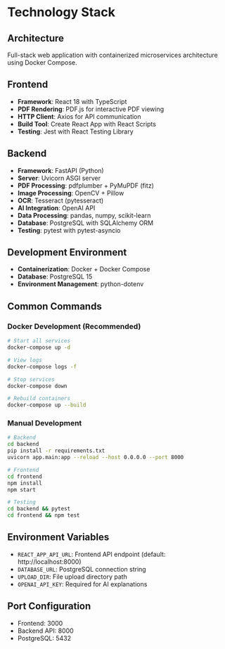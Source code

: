 # Technology Stack

## Architecture
Full-stack web application with containerized microservices architecture using Docker Compose.

## Frontend
- **Framework**: React 18 with TypeScript
- **PDF Rendering**: PDF.js for interactive PDF viewing
- **HTTP Client**: Axios for API communication
- **Build Tool**: Create React App with React Scripts
- **Testing**: Jest with React Testing Library

## Backend
- **Framework**: FastAPI (Python)
- **Server**: Uvicorn ASGI server
- **PDF Processing**: pdfplumber + PyMuPDF (fitz)
- **Image Processing**: OpenCV + Pillow
- **OCR**: Tesseract (pytesseract)
- **AI Integration**: OpenAI API
- **Data Processing**: pandas, numpy, scikit-learn
- **Database**: PostgreSQL with SQLAlchemy ORM
- **Testing**: pytest with pytest-asyncio

## Development Environment
- **Containerization**: Docker + Docker Compose
- **Database**: PostgreSQL 15
- **Environment Management**: python-dotenv

## Common Commands

### Docker Development (Recommended)
```bash
# Start all services
docker-compose up -d

# View logs
docker-compose logs -f

# Stop services
docker-compose down

# Rebuild containers
docker-compose up --build
```

### Manual Development
```bash
# Backend
cd backend
pip install -r requirements.txt
uvicorn app.main:app --reload --host 0.0.0.0 --port 8000

# Frontend
cd frontend
npm install
npm start

# Testing
cd backend && pytest
cd frontend && npm test
```

## Environment Variables
- `REACT_APP_API_URL`: Frontend API endpoint (default: http://localhost:8000)
- `DATABASE_URL`: PostgreSQL connection string
- `UPLOAD_DIR`: File upload directory path
- `OPENAI_API_KEY`: Required for AI explanations

## Port Configuration
- Frontend: 3000
- Backend API: 8000
- PostgreSQL: 5432